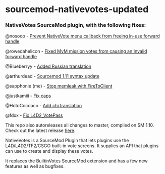 sourcemod-nativevotes-updated
=====================

### NativeVotes SourceMod plugin, with the following fixes:

@nosoop - [Prevent NativeVote menu callback from freeing in-use forward handle](https://github.com/powerlord/sourcemod-nativevotes/pull/3)

@rowedahelicon - [Fixed MvM mission votes from causing an Invalid forward handle](https://github.com/powerlord/sourcemod-nativevotes/pull/8)

@Blueberryy - [Added Russian translation](https://github.com/powerlord/sourcemod-nativevotes/pull/7)

@arthurdead - [Sourcemod 1.11 syntax update](https://github.com/arthurdead/sourcemod-nativevotes/tree/sm111-fix)

@sapphonie (me) - [Stop memleak with FireToClient](https://github.com/powerlord/sourcemod-nativevotes/pull/9)

@justkamiii - [Fix caps](https://github.com/sapphonie/sourcemod-nativevotes-updated/pull/7)

@HotoCocoaco - [Add chi translation](https://github.com/sapphonie/sourcemod-nativevotes-updated/pull/8)

@fdxx - [Fix L4D2_VotePass](https://github.com/sapphonie/sourcemod-nativevotes-updated/pull/11)

This repo also autoreleases all changes to master, compiled on SM 1.10. Check out the latest release [here](https://github.com/sapphonie/sourcemod-nativevotes-updated/releases/latest).

NativeVotes is a SourceMod Plugin that lets plugins use the L4D/L4D2/TF2/CSGO built-in vote screens.
It supplies an API that plugins can use to create and display these votes.

It replaces the BuiltinVotes SourceMod extension and has a few new features as well as bugfixes.
